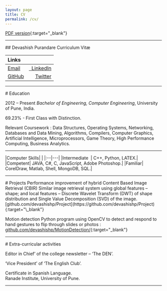 ```yaml
---
layout: page
title: CV
permalink: /cv/
---
```

[PDF version](../assets/pdf/cv.pdf){:target="\_blank"}
<hr>
## Devashish Purandare
Curriculum Vitæ  

| Links    |     |
| :-- | --: |
| <a href="mailto:&#100;&#101;&#118;&#097;&#115;&#104;&#105;&#115;&#104;&#046;&#112;&#117;&#114;&#097;&#110;&#100;&#097;&#114;&#101;+&#098;&#108;&#111;&#103;&#064;&#103;&#109;&#097;&#105;&#108;&#046;&#099;&#111;&#109;">Email</a>       | <a href="https://www.linkedin.com/in/devashishp" target="_blank">&nbsp;&nbsp;LinkedIn</a>       |
|  <a href="https://www.github.com/devashishp" target="_blank">GitHub</a> |<a href="https://www.twitter.com/in/dev14e" target="_blank">Twitter</a> |

<hr>
# Education

2012 – Present *Bachelor of Engineering, Computer Engineering*, University of Pune, India.

69.23% - First Class with Distinction.

Relevant Coursework : Data Structures, Operating Systems, Networking, Databases and Data Mining,
Algorithms, Compilers, Computer Graphics, Artificial Intelligence, Microprocessors,
Game Theory, High Performance Computing, Business Analytics.
<hr>
|Computer Skills|     |
|:--|---|
|Intermediate &nbsp;|  C++, Python, LATEX.|
|Competent| JAVA, C#, C, JavaScript, Adobe Photoshop.|
|Familiar| CorelDraw, Matlab, Shell, MongoDB, SQL.|

<hr>
# Projects
Performance improvement of hybrid Content Based Image Retrieval (CBIR)
Similar image retrieval system using global features – shape; and local features
– Discrete Wavelet Transform (DWT) of shape distribution and Single Value
Decomposition (SVD) of the image.  
[github.com/devashishp/Project](https://github.com/devashishp/Project){:target="\_blank"}

Motion detection
Python program using OpenCV to detect and respond to hand gestures to flip
through slides or photos :  
[github.com/devashishp/MotionDetection/](https://github.com/devashishp/MotionDetection/){:target="\_blank"}
<hr>
# Extra-curricular activities

Editor in Chief’ of the college newsletter – ‘The DEN’.

‘Vice President’ of ‘The English Club’.

Certificate in Spanish Language.  
Ranade Institute, University of Pune.
<hr>
